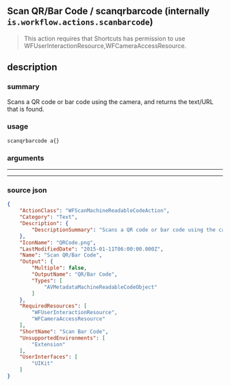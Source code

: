 
## Scan QR/Bar Code / scanqrbarcode (internally `is.workflow.actions.scanbarcode`)

> This action requires that Shortcuts has permission to use WFUserInteractionResource,WFCameraAccessResource.


## description

### summary

Scans a QR code or bar code using the camera, and returns the text/URL that is found.


### usage
```
scanqrbarcode a{}
```

### arguments

---



---

### source json

```json
{
	"ActionClass": "WFScanMachineReadableCodeAction",
	"Category": "Text",
	"Description": {
		"DescriptionSummary": "Scans a QR code or bar code using the camera, and returns the text/URL that is found."
	},
	"IconName": "QRCode.png",
	"LastModifiedDate": "2015-01-11T06:00:00.000Z",
	"Name": "Scan QR/Bar Code",
	"Output": {
		"Multiple": false,
		"OutputName": "QR/Bar Code",
		"Types": [
			"AVMetadataMachineReadableCodeObject"
		]
	},
	"RequiredResources": [
		"WFUserInteractionResource",
		"WFCameraAccessResource"
	],
	"ShortName": "Scan Bar Code",
	"UnsupportedEnvironments": [
		"Extension"
	],
	"UserInterfaces": [
		"UIKit"
	]
}
```
